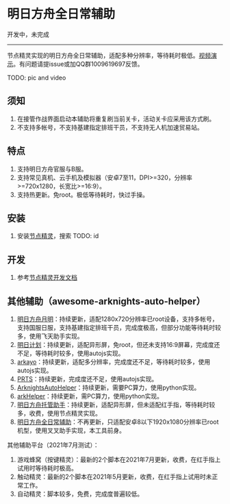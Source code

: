 # 明日方舟全日常辅助

开发中，未完成

---

节点精灵实现的明日方舟全日常辅助，适配多种分辨率，等待耗时极低。[视频演示](https://www.bilibili.com/video/BV1gJ411p7Ck)。有问题请提issue或加QQ群1009619697反馈。

TODO: pic and video

## 须知

1. 在接管作战界面启动本辅助将重复刷当前关卡，活动关卡应采用该方式刷。
1. 不支持多帐号，不支持基建指定排班干员，不支持无人机加速贸易站。

## 特点

1. 支持明日方舟官服与B服。
1. 支持常见真机、云手机及模拟器（安卓7至11，DPI>=320，分辨率>=720x1280，长宽比>=16:9）。
1. 支持热更新。免root。极低等待耗时，快过手操。

## 安装

1. 安装[节点精灵](http://card.nspirit.cn/getApk)，搜索
TODO: id

## 开发

1. 参考[节点精灵开发文档](http://www.nspirit.cn/api)

## 其他辅助（awesome-arknights-auto-helper）

1. [明日方舟月明](https://www.aistool.com/)：持续更新，适配1280x720分辨率已root设备，支持多帐号，支持国服日服，支持基建指定排班干员，完成度极高，但部分功能等待耗时较多，使用飞天助手实现。
1. [明日计划](https://space.bilibili.com/271091178/video)：持续更新，适配异形屏，免root，但还未支持16:9屏幕，完成度还不足，等待耗时较多，使用autojs实现。
1. [arkayo](https://github.com/mslxl/arkayo)：持续更新，适配多分辨率，完成度还不足，等待耗时较多，使用autojs实现。
1. [PRTS](https://github.com/AgainstEntropy/PRTS)：持续更新，完成度还不足，使用autojs实现。
1. [ArknightsAutoHelper](https://github.com/ninthDevilHAUNSTER/ArknightsAutoHelper)：持续更新，需要PC算力，使用python实现。
1. [arkHelper](https://github.com/MangetsuC/arkHelper)：持续更新，需PC算力，使用python实现。
1. [明日方舟托管助手](https://www.bilibili.com/video/BV1kA41147HA)：持续更新，适配异形屏，但未适配红手指，等待耗时较多，收费，使用节点精灵实现。
1. [明日方舟全日常辅助](https://github.com/tkkcc/arknights/tree/xxzhushou)：不再更新，只适配安卓8以下1920x1080分辨率已root机型，使用叉叉助手实现，本工具前身。

其他辅助平台（2021年7月测试）：

1. 游戏蜂窝（按键精灵）：最新的2个脚本在2021年7月更新，收费，在红手指上试用时等待耗时极高。
1. 触动精灵：最新的2个脚本在2021年5月更新，收费，在红手指上试用时未正常工作。
1. 自动精灵：脚本较多，免费，完成度普遍较低。
